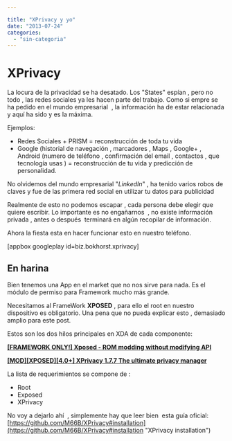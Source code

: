 ```yaml
---

title: "XPrivacy y yo"
date: "2013-07-24"
categories: 
  - "sin-categoria"
---
```


# XPrivacy

La locura de la privacidad se ha desatado. Los "States" espían , pero no todo , las redes sociales ya les hacen parte del trabajo. Como si empre se ha pedido en el mundo empresarial  , la información ha de estar relacionada y aquí ha sido y es la máxima.

Ejemplos:

- Redes Sociales + PRISM = reconstrucción de toda tu vida
- Google (historial de navegación , marcadores , Maps , Google+ , Android (numero de teléfono , confirmación del email , contactos , que tecnología usas ) = reconstrucción de tu vida y predicción de personalidad.

No olvidemos del mundo empresarial "_LinkedIn_" , ha tenido varios robos de claves y fue de las primera red social en utilizar tu datos para publicidad

Realmente de esto no podemos escapar , cada persona debe elegir que quiere escribir. Lo importante es no engañarnos  , no existe información privada , antes o después  terminará en algún recopilar de información.

Ahora la fiesta esta en hacer funcionar esto en nuestro teléfono.

\[appbox googleplay id=biz.bokhorst.xprivacy\]

## En harina

Bien tenemos una App en el market que no nos sirve para nada. Es el módulo de permiso para Framework mucho más grande.

Necesitamos al FrameWork **XPOSED** , para ello el root en nuestro dispositivo es obligatorio. Una pena que no pueda explicar esto , demasiado amplio para este post.

Estos son los dos hilos principales en XDA de cada componente:

[**\[FRAMEWORK ONLY!\] Xposed - ROM modding without modifying API**](https://forum.xda-developers.com/showthread.php?t=1574401 "XPOSED")

[**\[MOD\]\[XPOSED\]\[4.0+\] XPrivacy 1.7.7 The ultimate privacy manager**](https://forum.xda-developers.com/showthread.php?t=2320783 "XPOSED")

La lista de requerimientos se compone de :

- Root
- Exposed
- XPrivacy

No voy a dejarlo ahí  , simplemente hay que leer bien  esta guía oficial:  [https://github.com/M66B/XPrivacy#installation](https://github.com/M66B/XPrivacy#installation "XPrivacy installation")
